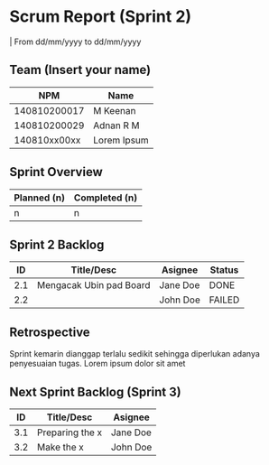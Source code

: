 # Scrum Report (Sprint 2)
| From dd/mm/yyyy to dd/mm/yyyy

## Team (Insert your name)
| NPM           | Name        |
| ------------- |-------------|
| 140810200017  | M Keenan    |
| 140810200029  | Adnan R M   |
| 140810xx00xx  | Lorem Ipsum |

## Sprint Overview
| Planned (n)   | Completed (n) |
| ------------- |-------------- |
| n             | n             |

## Sprint 2 Backlog

| ID  | Title/Desc | Asignee | Status |
| --- | ---------- | ------- | ------ |
| 2.1 | Mengacak Ubin pad Board | Jane Doe | DONE |
| 2.2 |  | John Doe | FAILED |

## Retrospective 

Sprint kemarin dianggap terlalu sedikit sehingga diperlukan adanya penyesuaian tugas. Lorem ipsum dolor sit amet

## Next Sprint Backlog (Sprint 3)
| ID  | Title/Desc | Asignee | 
| --- | ---------- | ------- | 
| 3.1 | Preparing the x | Jane Doe | 
| 3.2 | Make the x | John Doe | 

